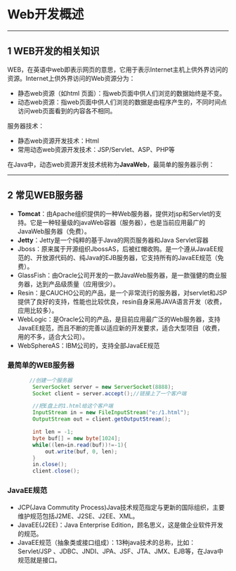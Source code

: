 # Web开发概述

---

## 1 WEB开发的相关知识

WEB，在英语中web即表示网页的意思，它用于表示Internet主机上供外界访问的资源。Internet上供外界访问的Web资源分为：

- 静态web资源（如html 页面）：指web页面中供人们浏览的数据始终是不变。
- 动态web资源：指web页面中供人们浏览的数据是由程序产生的，不同时间点访问web页面看到的内容各不相同。

服务器技术：

- 静态web资源开发技术：Html
- 常用动态web资源开发技术：JSP/Servlet、ASP、PHP等

在Java中，动态web资源开发技术统称为**JavaWeb**，最简单的服务器示例：

---

## 2 常见WEB服务器

- **Tomcat**：由Apache组织提供的一种Web服务器，提供对jsp和Servlet的支持。它是一种轻量级的javaWeb容器（服务器），也是当前应用最广的JavaWeb服务器（免费）。
- **Jetty**：Jetty是一个纯粹的基于Java的网页服务器和Java Servlet容器
- Jboss：原来属于开源组织JbossAS，后被红帽收购。是一个遵从JavaEE规范的、开放源代码的、纯Java的EJB服务器，它支持所有的JavaEE规范（免费）。
- GlassFish：由Oracle公司开发的一款JavaWeb服务器，是一款强健的商业服务器，达到产品级质量（应用很少）。
- Resin：是CAUCHO公司的产品，是一个非常流行的服务器，对servlet和JSP提供了良好的支持，性能也比较优良，resin自身采用JAVA语言开发（收费，应用比较多）。
- WebLogic：是Oracle公司的产品，是目前应用最广泛的Web服务器，支持JavaEE规范，而且不断的完善以适应新的开发要求，适合大型项目（收费，用的不多，适合大公司）。
- WebSphereAS：IBM公司的，支持全部JavaEE规范

### 最简单的WEB服务器

```java
       //创建一个服务器
        ServerSocket server = new ServerSocket(8888);
        Socket client = server.accept();//链接上了一个客户端

        //把E盘上的1.html给这个客户端
        InputStream in = new FileInputStream("e:/1.html");
        OutputStream out = client.getOutputStream();

        int len = -1;
        byte buf[] = new byte[1024];
        while((len=in.read(buf))!=-1){
            out.write(buf, 0, len);
        }
        in.close();
        client.close();
```

### JavaEE规范

- JCP(Java Commutity Process)Java技术规范指定与更新的国际组织，主要维护规范包括J2ME、J2SE、J2EE、XML。
- JavaEE(J2EE)：Java Enterprise Edition，顾名思义，这是做企业软件开发的规范。
- JavaEE规范（抽象类或接口组成）：13种java技术的总称，比如：Servlet/JSP 、JDBC、JNDI、JPA、JSF、JTA、JMX、EJB等，在Java中规范就是接口。
